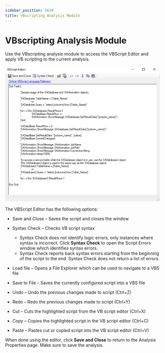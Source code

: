 ```yaml
---
sidebar_position: 5639
title: VBscripting Analysis Module
---
```


# VBscripting Analysis Module

Use the VBscripting analysis module to access the VBScript Editor and apply VB scripting to the current analysis.

![VBScript Editor](../../../../../../static/images/AccessAnalyzer_12.0/Content/Resources/Images/EnterpriseAuditor/Admin/Analysis/VBScriptEditor.png "VBScript Editor")

The VBScript Editor has the following options:

* Save and Close – Saves the script and closes the window
* Syntax Check – Checks VB script syntax

  * Syntax Check does not identify logic errors, only instances where syntax is incorrect. Click **Syntax Check** to open the Script Errors window which identifies syntax errors.
  * Syntax Check reports back syntax errors starting from the beginning of the script to the end. Syntax Check does not return a list of errors.
* Load file – Opens a File Explorer which can be used to navigate to a VBS file
* Save to File – Saves the currently configured script into a VBS file
* Undo – Undo the previous changes made to script (Ctrl+Z)
* Redo – Redo the previous changes made to script (Ctrl+Y)
* Cut – Cuts the highlighted script from the VB script editor (Ctrl+X)
* Copy – Copies the highlighted script in the VB script editor (Ctrl+C)
* Paste – Pastes cut or copied script into the VB script editor (Ctrl+V)

When done using the editor, click **Save and Close** to return to the Analysis Properties page. Make sure to save the analysis.